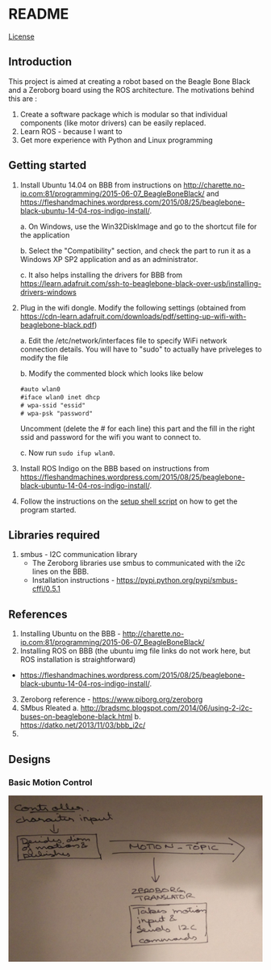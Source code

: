 # README

[License](LICENSE)

## Introduction
This project is aimed at creating a robot based on the Beagle Bone Black and a Zeroborg board using the ROS
architecture. The motivations behind this are :

1. Create a software package which is modular so that individual components (like motor drivers) can be easily
replaced.
2. Learn ROS - because I want to
3. Get more experience with Python and Linux programming

## Getting started

1. Install Ubuntu 14.04 on BBB  from instructions on http://charette.no-ip.com:81/programming/2015-06-07_BeagleBoneBlack/
and https://fleshandmachines.wordpress.com/2015/08/25/beaglebone-black-ubuntu-14-04-ros-indigo-install/.

    a. On Windows, use the Win32DiskImage and go to the shortcut file for the application

    b. Select the "Compatibility" section, and check the part to run it
    as a Windows XP SP2 application and as an administrator.

    c. It also helps installing the drivers for BBB from https://learn.adafruit.com/ssh-to-beaglebone-black-over-usb/installing-drivers-windows

2. Plug in the wifi dongle. Modify the following settings (obtained from
https://cdn-learn.adafruit.com/downloads/pdf/setting-up-wifi-with-beaglebone-black.pdf)

    a. Edit the /etc/network/interfaces file to specify WiFi network connection details.
    You will have to "sudo" to actually have priveleges to modify the file

    b. Modify the commented block which looks like below
    ```
    #auto wlan0
    #iface wlan0 inet dhcp
    # wpa-ssid "essid"
    # wpa-psk "password"
    ```
    Uncomment (delete the # for each line) this part and the fill in the
    right ssid and password for the wifi you want to connect to.

    c. Now run `sudo ifup wlan0`.

3. Install ROS Indigo on the BBB based on instructions from https://fleshandmachines.wordpress.com/2015/08/25/beaglebone-black-ubuntu-14-04-ros-indigo-install/.
4. Follow the instructions on the [setup shell script](run_package.sh) on how to get the program started.

## Libraries required
1. smbus - I2C communication library
    - The Zeroborg libraries use smbus to communicated with the i2c lines on the BBB.
    - Installation instructions - https://pypi.python.org/pypi/smbus-cffi/0.5.1



## References
1. Installing Ubuntu on the BBB - http://charette.no-ip.com:81/programming/2015-06-07_BeagleBoneBlack/
2. Installing ROS on BBB (the ubuntu img file links do not work here, but ROS installation is straightforward)
- https://fleshandmachines.wordpress.com/2015/08/25/beaglebone-black-ubuntu-14-04-ros-indigo-install/.
3. Zeroborg reference - https://www.piborg.org/zeroborg
4. SMbus Rleated
a. http://bradsmc.blogspot.com/2014/06/using-2-i2c-buses-on-beaglebone-black.html
b. https://datko.net/2013/11/03/bbb_i2c/
5.
## Designs

### Basic Motion Control
![ROS Motion Control Structure](doc/basic-motion-design.jpg)